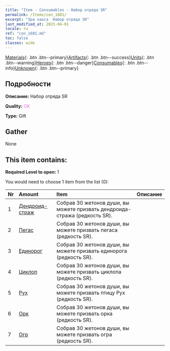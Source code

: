 ```yaml
---
title: "Item - Consumables - Набор отряда SR"
permalink: /Items/con_1601/
excerpt: "Эра хаоса  Набор отряда SR"
last_modified_at: 2021-04-01
locale: ru
ref: "con_1601.md"
toc: false
classes: wide
---
```

 [Materials](/ru/Items/){: .btn .btn--primary}[Artifacts](/ru/Items/Artifacts/){: .btn .btn--success}[Units](/ru/Items/Units/){: .btn .btn--warning}[Heroes](/ru/Items/Heroes/){: .btn .btn--danger}[Consumables](/ru/Items/Consumables/){: .btn .btn--info}[Unknown](/ru/Items/Unknown/){: .btn .btn--primary}

## Подробности
 **Описание:** Набор отряда SR

 **Quality:** <span style="color: #DA70D6">OK</span>

 **Type:** Gift

## Gather

  None

## This item contains:

 **Required Level to open:** 1

 You would need to choose 1 item from the list (0):

  | Nr | Amount |     Item    | Описание |
  |:---|:-------|:------------|:-----------:|
  | 1 | [Дендроид-страж](/ru/Items/unt_203/) | Собрав 30 жетонов души, вы можете призвать дендроида-стража (редкость SR). | 
  | 2 | [Пегас](/ru/Items/unt_202/) | Собрав 30 жетонов души, вы можете призвать пегаса (редкость SR). | 
  | 3 | [Единорог](/ru/Items/unt_204/) | Собрав 30 жетонов души, вы можете призвать единорога (редкость SR). | 
  | 4 | [Циклоп](/ru/Items/unt_222/) | Собрав 30 жетонов души, вы можете призвать циклопа (редкость SR). | 
  | 5 | [Рух](/ru/Items/unt_221/) | Собрав 30 жетонов души, вы можете призвать птицу Рух (редкость SR). | 
  | 6 | [Орк](/ru/Items/unt_219/) | Собрав 30 жетонов души, вы можете призвать орка (редкость SR). | 
  | 7 | [Огр](/ru/Items/unt_220/) | Собрав 30 жетонов души, вы можете призвать огра (редкость SR). | 
